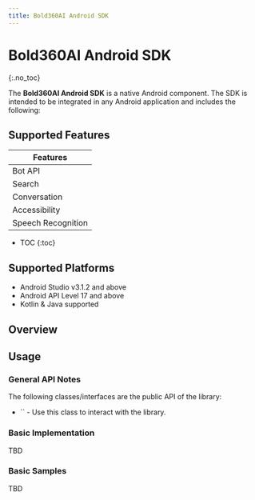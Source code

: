 ```yaml
---
title: Bold360AI Android SDK
---
```


# Bold360AI Android SDK

{:.no_toc}

The **Bold360AI Android SDK** is a native Android component. The SDK is intended to be integrated in any Android application and includes the following:

## Supported Features  

| Features
|---------
| Bot API
| Search
| Conversation
| Accessibility
| Speech Recognition

* TOC
{:toc}

## Supported Platforms  

- Android Studio v3.1.2 and above
- Android API Level 17 and above
- Kotlin & Java supported

## Overview  

## Usage  

### General API Notes  

The following classes/interfaces are the public API of the library:

* `` - Use this class to interact with the library.

### Basic Implementation  

TBD

### Basic Samples  

TBD
